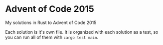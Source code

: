# Advent of Code 2015
My solutions in Rust to Advent of Code 2015

Each solution is it's own file. It is organized with each solution as a test, so you can run all of them with `cargo test main`. 
